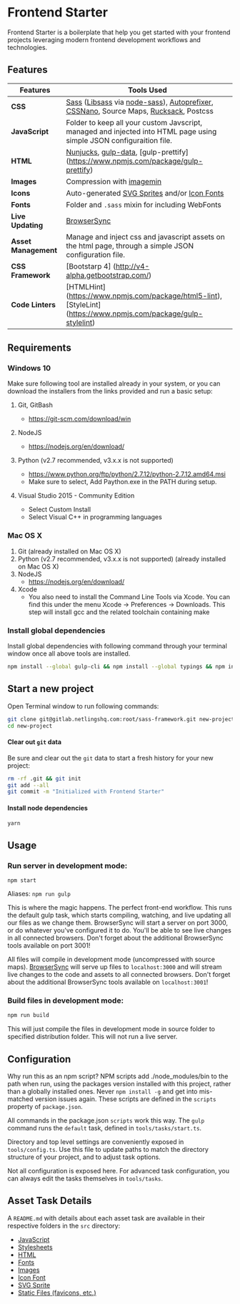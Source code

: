 # Frontend Starter

Frontend Starter is a boilerplate that help you get started with your frontend projects leveraging modern frontend development workflows and technologies.

## Features
Features | Tools Used
------ | -----
**CSS** | [Sass](http://sass-lang.com/) ([Libsass](http://sass-lang.com/libsass) via [node-sass](https://github.com/sass/node-sass)), [Autoprefixer](https://github.com/postcss/autoprefixer), [CSSNano](https://github.com/ben-eb/cssnano), Source Maps, [Rucksack](https://simplaio.github.io/rucksack/), Postcss
**JavaScript** | Folder to keep all your custom Javscript, managed and injected into HTML page using simple JSON configuraition file.
**HTML** | [Nunjucks](https://mozilla.github.io/nunjucks/), [gulp-data](https://github.com/colynb/gulp-data), [gulp-prettify] (https://www.npmjs.com/package/gulp-prettify)
**Images** | Compression with [imagemin](https://www.npmjs.com/package/gulp-imagemin)
**Icons** | Auto-generated [SVG Sprites](https://github.com/w0rm/gulp-svgstore) and/or [Icon Fonts](https://www.npmjs.com/package/gulp-iconfont)
**Fonts** | Folder and `.sass` mixin for including WebFonts
**Live Updating** | [BrowserSync](http://www.browsersync.io/)
**Asset Management** | Manage and inject css and javascript assets on the html page, through a simple JSON configuration file.
**CSS Framework** | [Bootstarp 4] (http://v4-alpha.getbootstrap.com/)
**Code Linters** | [HTMLHint] (https://www.npmjs.com/package/html5-lint), [StyleLint] (https://www.npmjs.com/package/gulp-stylelint)

## Requirements 

### Windows 10
Make sure following tool are installed already in your system, or you can download the installers from the links provided and run a basic setup:

1. Git, GitBash 
    - https://git-scm.com/download/win
    
2. NodeJS 
    - https://nodejs.org/en/download/
    
3. Python (v2.7 recommended, v3.x.x is not supported)
    - https://www.python.org/ftp/python/2.7.12/python-2.7.12.amd64.msi
    - Make sure to select, Add Paython.exe in the PATH during setup.
    
4. Visual Studio 2015 - Community Edition
    - Select Custom Install
    - Select Visual C++ in programming languages
    

### Mac OS X
1. Git (already installed on Mac OS X)
2. Python (v2.7 recommended, v3.x.x is not supported) (already installed on Mac OS X)
3. NodeJS
    - https://nodejs.org/en/download/
4. Xcode
    - You also need to install the Command Line Tools via Xcode. You can find this under the menu Xcode -> Preferences -> Downloads. This step will install gcc and the related toolchain containing make

### Install global dependencies
Install global dependencies with following command through your terminal window once all above tools are installed.

```bash
npm install --global gulp-cli && npm install --global typings && npm install --global typescript && npm install --global yarn
```

## Start a new project
Open Terminal window to run following commands:
```bash
git clone git@gitlab.netlingshq.com:root/sass-framework.git new-project
cd new-project
```

#### Clear out `git` data
Be sure and clear out the `git` data to start a fresh history for your new project:
```bash
rm -rf .git && git init
git add --all
git commit -m "Initialized with Frontend Starter"
```

#### Install node dependencies
```bash
yarn
```

## Usage 
### Run server in development mode:
```
npm start
```
Aliases: `npm run gulp`

This is where the magic happens. The perfect front-end workflow. This runs the default gulp task, which starts compiling, watching, and live updating all our files as we change them. BrowserSync will start a server on port 3000, or do whatever you've configured it to do. You'll be able to see live changes in all connected browsers. Don't forget about the additional BrowserSync tools available on port 3001!

All files will compile in development mode (uncompressed with source maps). [BrowserSync](http://www.browsersync.io/) will serve up files to `localhost:3000` and will stream live changes to the code and assets to all connected browsers. Don't forget about the additional BrowserSync tools available on `localhost:3001`!


### Build files in development mode:
```bash
npm run build
```
This will just compile the files in development mode in source folder to specified distribution folder. This will not run a live server.

## Configuration
Why run this as an npm script? NPM scripts add ./node_modules/bin to the path when run, using the packages version installed with this project, rather than a globally installed ones. Never `npm install -g` and get into mis-matched version issues again. These scripts are defined in the `scripts` property of `package.json`.

All commands in the package.json `scripts` work this way. The `gulp` command runs the `default` task, defined in `tools/tasks/start.ts`.

Directory and top level settings are conveniently exposed in `tools/config.ts`. Use this file to update paths to match the directory structure of your project, and to adjust task options.

Not all configuration is exposed here. For advanced task configuration, you can always edit the tasks themselves in `tools/tasks`.

## Asset Task Details
A `README.md` with details about each asset task are available in their respective folders in the `src` directory:

- [JavaScript](src/javascripts)
- [Stylesheets](src/stylesheets)
- [HTML](src/html)
- [Fonts](src/fonts)
- [Images](src/images)
- [Icon Font](src/icons#iconfont-task)
- [SVG Sprite](src/icons#svg-sprite-task)
- [Static Files (favicons, etc.)](src/static)

